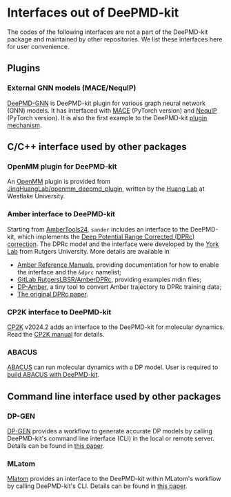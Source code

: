 # Interfaces out of DeePMD-kit

The codes of the following interfaces are not a part of the DeePMD-kit package and maintained by other repositories. We list these interfaces here for user convenience.

## Plugins

### External GNN models (MACE/NequIP)

[DeePMD-GNN](https://gitlab.com/RutgersLBSR/deepmd-gnn) is DeePMD-kit plugin for various graph neural network (GNN) models.
It has interfaced with [MACE](https://github.com/ACEsuit/mace) (PyTorch version) and [NequIP](https://github.com/mir-group/nequip) (PyTorch version).
It is also the first example to the DeePMD-kit [plugin mechanism](../development/create-a-model-pt.md#package-new-codes).

## C/C++ interface used by other packages

### OpenMM plugin for DeePMD-kit

An [OpenMM](https://github.com/openmm/openmm) plugin is provided from [JingHuangLab/openmm_deepmd_plugin](https://github.com/JingHuangLab/openmm_deepmd_plugin), written by the [Huang Lab](http://www.compbiophysics.org/) at Westlake University.

### Amber interface to DeePMD-kit

Starting from [AmberTools24](https://ambermd.org/), `sander` includes an interface to the DeePMD-kit, which implements the [Deep Potential Range Corrected (DPRc) correction](../model/dprc.md).
The DPRc model and the interface were developed by the [York Lab](https://theory.rutgers.edu/) from Rutgers University.
More details are available in

- [Amber Reference Manuals](https://ambermd.org/Manuals.php), providing documentation for how to enable the interface and the `&dprc` namelist;
- [GitLab RutgersLBSR/AmberDPRc](https://gitlab.com/RutgersLBSR/AmberDPRc/), providing examples mdin files;
- [DP-Amber](https://github.com/njzjz/dpamber/), a tiny tool to convert Amber trajectory to DPRc training data;
- [The original DPRc paper](https://doi.org/10.1021/acs.jctc.1c00201).

### CP2K interface to DeePMD-kit

[CP2K](https://github.com/cp2k/cp2k/) v2024.2 adds an interface to the DeePMD-kit for molecular dynamics. Read the [CP2K manual](https://manual.cp2k.org/trunk/methods/machine_learning/deepmd.html#deepmd-kit) for details.

### ABACUS

[ABACUS](https://github.com/deepmodeling/abacus-develop/) can run molecular dynamics with a DP model. User is required to [build ABACUS with DeePMD-kit](https://abacus.deepmodeling.com/en/latest/advanced/install.html#build-with-deepmd-kit).

## Command line interface used by other packages

### DP-GEN

[DP-GEN](https://github.com/deepmodeling/dpgen) provides a workflow to generate accurate DP models by calling DeePMD-kit's command line interface (CLI) in the local or remote server. Details can be found in [this paper](https://doi.org/10.1016/j.cpc.2020.107206).

### MLatom

[Mlatom](http://mlatom.com/) provides an interface to the DeePMD-kit within MLatom's workflow by calling DeePMD-kit's CLI. Details can be found in [this paper](https://doi.org/10.1007/s41061-021-00339-5).
